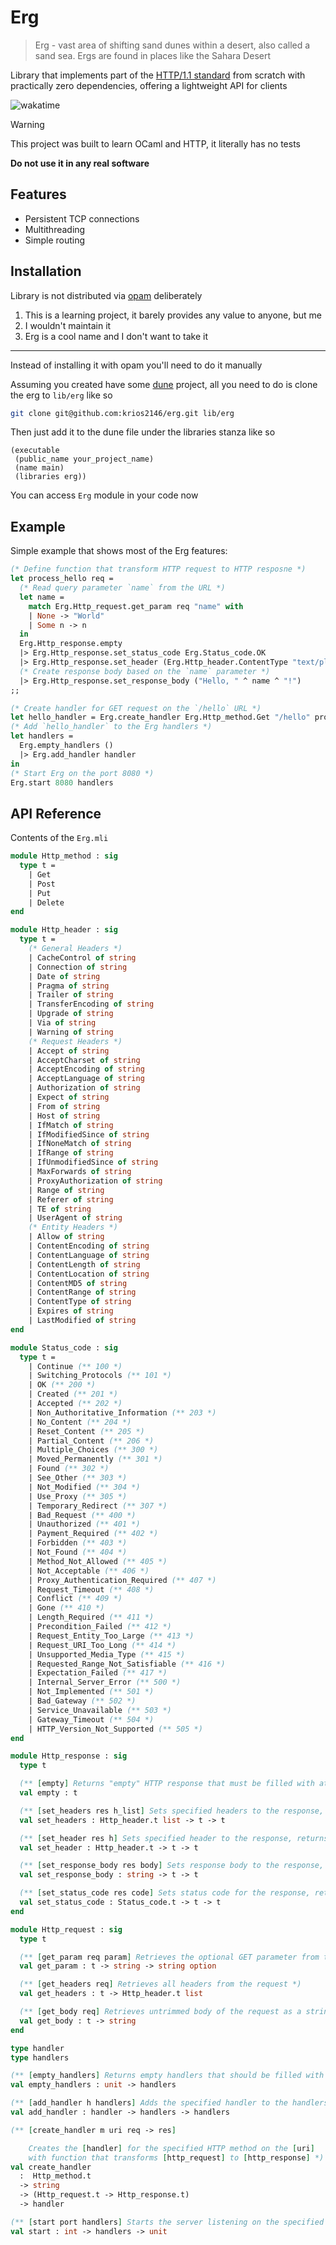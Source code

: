 # Erg

> Erg - vast area of shifting sand dunes within a desert, also called a sand sea. Ergs are found in places like the Sahara Desert

Library that implements part of the [HTTP/1.1 standard](https://datatracker.ietf.org/doc/html/rfc2616) from scratch with practically zero dependencies, offering a lightweight API for clients

![wakatime](https://wakatime.com/badge/user/465e62bb-2db9-4043-9075-8cefadda6d94/project/71533279-e67b-4534-a090-2d54dd788e61.svg)

> [!WARNING]  
> This project was built to learn OCaml and HTTP, it literally has no tests
> 
> **Do not use it in any real software**

## Features

- Persistent TCP connections
- Multithreading
- Simple routing

## Installation

Library is not distributed via [opam](https://opam.ocaml.org/) deliberately

1. This is a learning project, it barely provides any value to anyone, but me
2. I wouldn't maintain it
3. Erg is a cool name and I don't want to take it

---

Instead of installing it with opam you'll need to do it manually

Assuming you created have some [dune](https://dune.build/) project, all you need to do is clone the erg to `lib/erg` like so

```bash
git clone git@github.com:krios2146/erg.git lib/erg
```

Then just add it to the dune file under the libraries stanza like so

```
(executable
 (public_name your_project_name)
 (name main)
 (libraries erg))
```

You can access `Erg` module in your code now

## Example

Simple example that shows most of the Erg features:

```ocaml
(* Define function that transform HTTP request to HTTP resposne *)
let process_hello req = 
  (* Read query parameter `name` from the URL *)
  let name =
    match Erg.Http_request.get_param req "name" with
    | None -> "World"
    | Some n -> n
  in
  Erg.Http_response.empty
  |> Erg.Http_response.set_status_code Erg.Status_code.OK
  |> Erg.Http_response.set_header (Erg.Http_header.ContentType "text/plain")
  (* Create response body based on the `name` parameter *)
  |> Erg.Http_response.set_response_body ("Hello, " ^ name ^ "!")
;;

(* Create handler for GET request on the `/hello` URL *)
let hello_handler = Erg.create_handler Erg.Http_method.Get "/hello" process_hello in
(* Add `hello_handler` to the Erg handlers *)
let handlers = 
  Erg.empty_handlers ()
  |> Erg.add_handler handler
in
(* Start Erg on the port 8080 *)
Erg.start 8080 handlers
```

## API Reference

Contents of the `Erg.mli`

```ocaml
module Http_method : sig
  type t =
    | Get
    | Post
    | Put
    | Delete
end

module Http_header : sig
  type t =
    (* General Headers *)
    | CacheControl of string
    | Connection of string
    | Date of string
    | Pragma of string
    | Trailer of string
    | TransferEncoding of string
    | Upgrade of string
    | Via of string
    | Warning of string
    (* Request Headers *)
    | Accept of string
    | AcceptCharset of string
    | AcceptEncoding of string
    | AcceptLanguage of string
    | Authorization of string
    | Expect of string
    | From of string
    | Host of string
    | IfMatch of string
    | IfModifiedSince of string
    | IfNoneMatch of string
    | IfRange of string
    | IfUnmodifiedSince of string
    | MaxForwards of string
    | ProxyAuthorization of string
    | Range of string
    | Referer of string
    | TE of string
    | UserAgent of string
    (* Entity Headers *)
    | Allow of string
    | ContentEncoding of string
    | ContentLanguage of string
    | ContentLength of string
    | ContentLocation of string
    | ContentMD5 of string
    | ContentRange of string
    | ContentType of string
    | Expires of string
    | LastModified of string
end

module Status_code : sig
  type t =
    | Continue (** 100 *)
    | Switching_Protocols (** 101 *)
    | OK (** 200 *)
    | Created (** 201 *)
    | Accepted (** 202 *)
    | Non_Authoritative_Information (** 203 *)
    | No_Content (** 204 *)
    | Reset_Content (** 205 *)
    | Partial_Content (** 206 *)
    | Multiple_Choices (** 300 *)
    | Moved_Permanently (** 301 *)
    | Found (** 302 *)
    | See_Other (** 303 *)
    | Not_Modified (** 304 *)
    | Use_Proxy (** 305 *)
    | Temporary_Redirect (** 307 *)
    | Bad_Request (** 400 *)
    | Unauthorized (** 401 *)
    | Payment_Required (** 402 *)
    | Forbidden (** 403 *)
    | Not_Found (** 404 *)
    | Method_Not_Allowed (** 405 *)
    | Not_Acceptable (** 406 *)
    | Proxy_Authentication_Required (** 407 *)
    | Request_Timeout (** 408 *)
    | Conflict (** 409 *)
    | Gone (** 410 *)
    | Length_Required (** 411 *)
    | Precondition_Failed (** 412 *)
    | Request_Entity_Too_Large (** 413 *)
    | Request_URI_Too_Long (** 414 *)
    | Unsupported_Media_Type (** 415 *)
    | Requested_Range_Not_Satisfiable (** 416 *)
    | Expectation_Failed (** 417 *)
    | Internal_Server_Error (** 500 *)
    | Not_Implemented (** 501 *)
    | Bad_Gateway (** 502 *)
    | Service_Unavailable (** 503 *)
    | Gateway_Timeout (** 504 *)
    | HTTP_Version_Not_Supported (** 505 *)
end

module Http_response : sig
  type t

  (** [empty] Returns "empty" HTTP response that must be filled with at least status code *)
  val empty : t

  (** [set_headers res h_list] Sets specified headers to the response, returns response with headers *)
  val set_headers : Http_header.t list -> t -> t

  (** [set_header res h] Sets specified header to the response, returns response with header *)
  val set_header : Http_header.t -> t -> t

  (** [set_response_body res body] Sets response body to the response, returns response with a body *)
  val set_response_body : string -> t -> t

  (** [set_status_code res code] Sets status code for the response, returns response with specified status code *)
  val set_status_code : Status_code.t -> t -> t
end

module Http_request : sig
  type t

  (** [get_param req param] Retrieves the optional GET parameter from the request's query *)
  val get_param : t -> string -> string option

  (** [get_headers req] Retrieves all headers from the request *)
  val get_headers : t -> Http_header.t list

  (** [get_body req] Retrieves untrimmed body of the request as a string *)
  val get_body : t -> string
end

type handler
type handlers

(** [empty_handlers] Returns empty handlers that should be filled with handlers with [add_handler] *)
val empty_handlers : unit -> handlers

(** [add_handler h handlers] Adds the specified handler to the handlers *)
val add_handler : handler -> handlers -> handlers

(** [create_handler m uri req -> res]

    Creates the [handler] for the specified HTTP method on the [uri]
    with function that transforms [http_request] to [http_response] *)
val create_handler
  :  Http_method.t
  -> string
  -> (Http_request.t -> Http_response.t)
  -> handler

(** [start port handlers] Starts the server listening on the specified port with specified handlers *)
val start : int -> handlers -> unit
```
